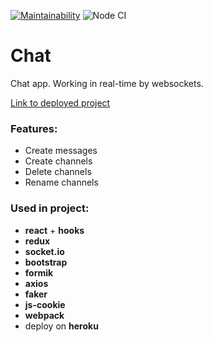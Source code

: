 [![Maintainability](https://api.codeclimate.com/v1/badges/f1f5798baaad3ce73386/maintainability)](https://codeclimate.com/github/DmitryForsilov/chat/maintainability)
![Node CI](https://github.com/DmitryForsilov/chat/workflows/Node%20CI/badge.svg)

# Chat
Chat app. Working in real-time by websockets.

[Link to deployed project](https://secure-everglades-75385.herokuapp.com/)

### Features:
- Create messages
- Create channels
- Delete channels
- Rename channels

### Used in project:
- **react** + **hooks**
- **redux**
- **socket.io**
- **bootstrap**
- **formik**
- **axios**
- **faker**
- **js-cookie**
- **webpack**
- deploy on **heroku**
